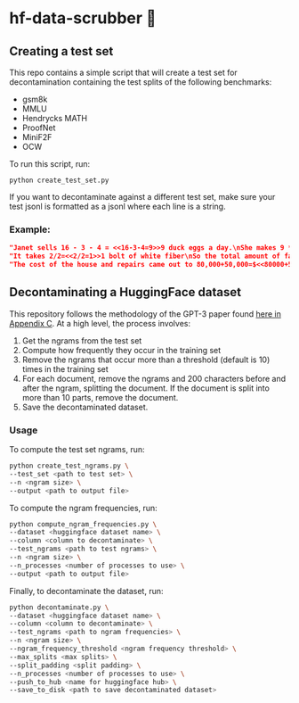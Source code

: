 # hf-data-scrubber :sponge:

## Creating a test set

This repo contains a simple script that will create a test set for decontamination containing the test splits of the following benchmarks:

- gsm8k
- MMLU
- Hendrycks MATH
- ProofNet
- MiniF2F
- OCW

To run this script, run:

```python create_test_set.py```

If you want to decontaminate against a different test set, make sure your test jsonl is formatted as a jsonl where each line is a string.

### Example:

```json
"Janet sells 16 - 3 - 4 = <<16-3-4=9>>9 duck eggs a day.\nShe makes 9 * 2 = $<<9*2=18>>18 every day at the farmer’s market.\n#### 18"
"It takes 2/2=<<2/2=1>>1 bolt of white fiber\nSo the total amount of fabric is 2+1=<<2+1=3>>3 bolts of fabric\n#### 3"
"The cost of the house and repairs came out to 80,000+50,000=$<<80000+50000=130000>>130,000\nHe increased the value of the house by 80,000*1.5=<<80000*1.5=120000>>120,000\nSo the new value of the house is 120,000+80,000=$<<120000+80000=200000>>200,000\nSo he made a profit of 200,000-130,000=$<<200000-130000=70000>>70,000\n#### 70000"
```

## Decontaminating a HuggingFace dataset

This repository follows the methodology of the GPT-3 paper found [here in Appendix C](https://arxiv.org/abs/2005.14165). At a high level, the process involves:

1. Get the ngrams from the test set
2. Compute how frequently they occur in the training set
3. Remove the ngrams that occur more than a threshold (default is 10) times in the training set
4. For each document, remove the ngrams and 200 characters before and after the ngram, splitting the document. If the document is split into more than 10 parts, remove the document.
5. Save the decontaminated dataset.


### Usage

To compute the test set ngrams, run:

```bash
python create_test_ngrams.py \
--test_set <path to test set> \
--n <ngram size> \
--output <path to output file>
```

To compute the ngram frequencies, run:

```bash
python compute_ngram_frequencies.py \
--dataset <huggingface dataset name> \
--column <column to decontaminate> \
--test_ngrams <path to test ngrams> \
--n <ngram size> \
--n_processes <number of processes to use> \
--output <path to output file>
```

Finally, to decontaminate the dataset, run:

```bash
python decontaminate.py \
--dataset <huggingface dataset name> \
--column <column to decontaminate> \
--test_ngrams <path to ngram frequencies> \
--n <ngram size> \
--ngram_frequency_threshold <ngram frequency threshold> \
--max_splits <max splits> \
--split_padding <split padding> \
--n_processes <number of processes to use> \
--push_to_hub <name for huggingface hub> \
--save_to_disk <path to save decontaminated dataset>
```

